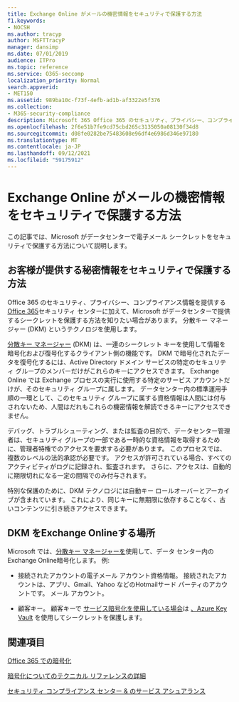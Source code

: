 ```yaml
---
title: Exchange Online がメールの機密情報をセキュリティで保護する方法
f1.keywords:
- NOCSH
ms.author: tracyp
author: MSFTTracyP
manager: dansimp
ms.date: 07/01/2019
audience: ITPro
ms.topic: reference
ms.service: O365-seccomp
localization_priority: Normal
search.appverid:
- MET150
ms.assetid: 989ba10c-f73f-4efb-ad1b-af3322e5f376
ms.collection:
- M365-security-compliance
description: Microsoft 365 Office 365 のセキュリティ、プライバシー、コンプライアンス情報を提供する Office 365 セキュリティ センターに加えて、Microsoft がデータセンターに保存するシークレットを保護する方法を知りたい場合があります。 分散キー マネージャー (DKM) というテクノロジを使用します。
ms.openlocfilehash: 2f6e51b7fe9cd75cbd265c3135050a08130f34d8
ms.sourcegitcommit: d08fe0282be75483608e96df4e6986d346e97180
ms.translationtype: MT
ms.contentlocale: ja-JP
ms.lasthandoff: 09/12/2021
ms.locfileid: "59175912"
---
```

# <a name="how-exchange-online-secures-your-email-secrets"></a>Exchange Online がメールの機密情報をセキュリティで保護する方法

この記事では、Microsoft がデータセンターで電子メール シークレットをセキュリティで保護する方法について説明します。
  
## <a name="how-do-we-secure-secret-information-provided-by-you"></a>お客様が提供する秘密情報をセキュリティで保護する方法

Office 365 のセキュリティ、プライバシー、コンプライアンス情報を提供する[Office 365](./get-started-with-service-trust-portal.md)セキュリティ センターに加えて、Microsoft がデータセンターで提供するシークレットを保護する方法を知りたい場合があります。 分散キー マネージャー (DKM) というテクノロジを使用します。
  
[分散キー マネージャー](office-365-bitlocker-and-distributed-key-manager-for-encryption.md) (DKM) は、一連のシークレット キーを使用して情報を暗号化および復号化するクライアント側の機能です。 DKM で暗号化されたデータを復号化するには、Active Directory ドメイン サービスの特定のセキュリティ グループのメンバーだけがこれらのキーにアクセスできます。 Exchange Online では Exchange プロセスの実行に使用する特定のサービス アカウントだけが、そのセキュリティ グループに属します。 データセンター内の標準運用手順の一環として、このセキュリティ グループに属する資格情報は人間には付与されないため、人間はだれもこれらの機密情報を解読できるキーにアクセスできません。
  
デバッグ、トラブルシューティング、または監査の目的で、データセンター管理者は、セキュリティ グループの一部である一時的な資格情報を取得するために、管理者特権でのアクセスを要求する必要があります。 このプロセスでは、複数のレベルの法的承認が必要です。 アクセスが許可されている場合、すべてのアクティビティがログに記録され、監査されます。 さらに、アクセスは、自動的に期限切れになる一定の間隔でのみ付与されます。
  
特別な保護のために、DKM テクノロジには自動キー ロールオーバーとアーカイブが含まれています。 これにより、同じキーに無期限に依存することなく、古いコンテンツに引き続きアクセスできます。
  
## <a name="where-does-exchange-online-make-use-of-dkm"></a>DKM をExchange Onlineする場所

Microsoft では、[分散キー マネージャーを](office-365-bitlocker-and-distributed-key-manager-for-encryption.md)使用して、データ センター内のExchange Online暗号化します。 例:
  
- 接続されたアカウントの電子メール アカウント資格情報。 接続されたアカウントは、アプリ、Gmail、Yahoo などのHotmailサード パーティのアカウントです。 メール アカウント。

- 顧客キー。 顧客キーで [サービス暗号化を使用している場合](customer-key-overview.md)は [、Azure Key Vault](/azure/key-vault/key-vault-whatis) を使用してシークレットを保護します。

## <a name="related-topics"></a>関連項目

[Office 365 での暗号化](encryption.md)
  
[暗号化についてのテクニカル リファレンスの詳細](technical-reference-details-about-encryption.md)
  
[セキュリティ コンプライアンス センター &amp; のサービス アシュアランス](./service-assurance.md)
